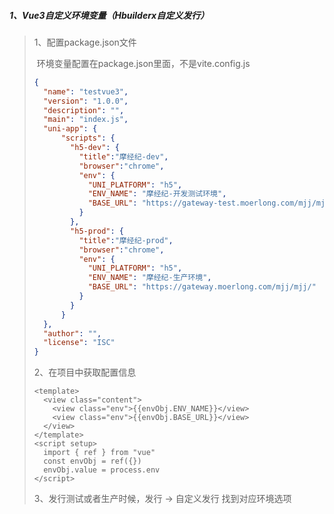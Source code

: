 ##### 1、Vue3自定义环境变量（Hbuilderx自定义发行）

> 1、配置package.json文件
>
> ​	  环境变量配置在package.json里面，不是vite.config.js
>
> ```json
> {
>   "name": "testvue3",
>   "version": "1.0.0",
>   "description": "",
>   "main": "index.js",
>   "uni-app": {
>       "scripts": {
>         "h5-dev": {
>           "title":"摩经纪-dev",
>           "browser":"chrome",
>           "env": {
>             "UNI_PLATFORM": "h5",
>             "ENV_NAME": "摩经纪-开发测试环境",
>             "BASE_URL": "https://gateway-test.moerlong.com/mjj/mjj/"
>           }
>         },
>         "h5-prod": {
>           "title":"摩经纪-prod",
>           "browser":"chrome",
>           "env": {
>             "UNI_PLATFORM": "h5",
>             "ENV_NAME": "摩经纪-生产环境",
>             "BASE_URL": "https://gateway.moerlong.com/mjj/mjj/"
>           }
>         }
>       }    
>   },
>   "author": "",
>   "license": "ISC"
> }
> ```
>
> 2、在项目中获取配置信息
>
> ```vue
> <template>
> 	<view class="content">
>     <view class="env">{{envObj.ENV_NAME}}</view>
>     <view class="env">{{envObj.BASE_URL}}</view>
> 	</view>
> </template>
> <script setup>
> 	import { ref } from "vue"
> 	const envObj = ref({})
>   envObj.value = process.env
> </script>
> ```
>
> 3、发行测试或者生产时候，发行 -> 自定义发行 找到对应环境选项
